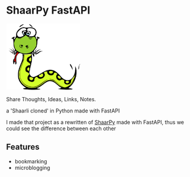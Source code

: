 # ShaarPy FastAPI

<img src="https://github.com/foxmask/shaarpy/blob/main/docs/shaarpy.png" height="179" width="200"/>

Share Thoughts, Ideas, Links, Notes.

a 'Shaarli cloned' in Python made with FastAPI

I made that project as a rewritten of [ShaarPy](https://github.com/foxmask/shaarpy) made with FastAPI, thus we could see the difference between each other

## Features

* bookmarking
* microblogging
